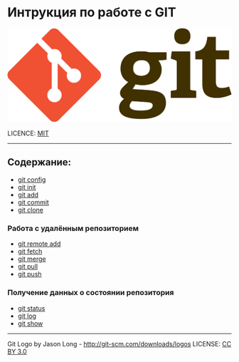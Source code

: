 # Интрукция по работе с GIT


![git logo](/assets/1920px-Git-logo.svg.png)


LICENCE: [MIT](/license.md)

---
## Содержание:
* [git config](/git%20config.md)
* [git init](/git%20init.md)
* [git add](/git%20add.md)
* [git commit](/git%20commit.md)
* [git clone](/git%20clone.md)
###  Работа с удалённым репозиторием
  * [git remote add](/git%20remote%20add.md)
  * [git fetch](/git%20fetch.md)
  * [git merge](/git%20merge.md)
  * [git pull](/git%20pull.md)
  * [git push](/git%20push.md)
###  Получение данных о состоянии репозитория
  * [git status](/git%20status.md)
  * [git log](/git%20log.md)
  * [git show](/git%20show.md)
---
Git Logo by Jason Long - http://git-scm.com/downloads/logos
LICENSE: [CC BY 3.0](https://creativecommons.org/licenses/by/3.0/) 